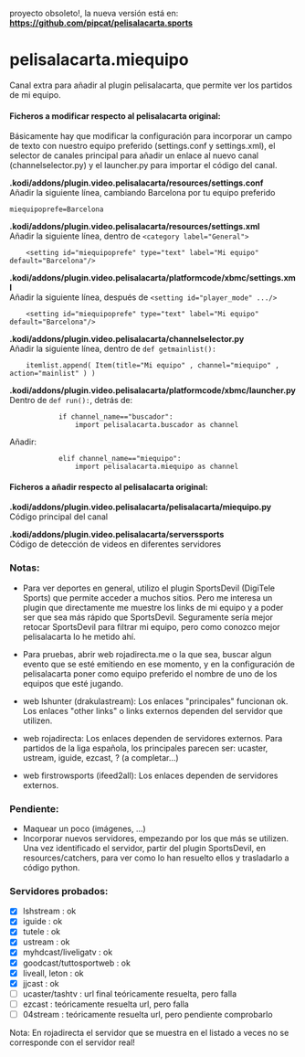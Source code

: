 proyecto obsoleto!, la nueva versión está en: **https://github.com/pipcat/pelisalacarta.sports**

# pelisalacarta.miequipo
Canal extra para añadir al plugin pelisalacarta, que permite ver los partidos de mi equipo.

#### Ficheros a modificar respecto al pelisalacarta original:

Básicamente hay que modificar la configuración para incorporar un campo de texto con nuestro equipo preferido (settings.conf y settings.xml), el selector de canales principal para añadir un enlace al nuevo canal (channelselector.py) y el launcher.py para importar el código del canal.

**.kodi/addons/plugin.video.pelisalacarta/resources/settings.conf**  
Añadir la siguiente línea, cambiando Barcelona por tu equipo preferido  
```
miequipoprefe=Barcelona
```

**.kodi/addons/plugin.video.pelisalacarta/resources/settings.xml**  
Añadir la siguiente línea, dentro de `<category label="General">`  
```
    <setting id="miequipoprefe" type="text" label="Mi equipo" default="Barcelona"/>
```

**.kodi/addons/plugin.video.pelisalacarta/platformcode/xbmc/settings.xml**  
Añadir la siguiente línea, después de `<setting id="player_mode" .../>`  
```
    <setting id="miequipoprefe" type="text" label="Mi equipo" default="Barcelona"/>
```

**.kodi/addons/plugin.video.pelisalacarta/channelselector.py**  
Añadir la siguiente línea, dentro de `def getmainlist():`  
```
    itemlist.append( Item(title="Mi equipo" , channel="miequipo" , action="mainlist" ) )
```

**.kodi/addons/plugin.video.pelisalacarta/platformcode/xbmc/launcher.py**
Dentro de `def run():`, detrás de:  
```
            if channel_name=="buscador":
                import pelisalacarta.buscador as channel
```
Añadir:  
```
            elif channel_name=="miequipo":
                import pelisalacarta.miequipo as channel
```

#### Ficheros a añadir respecto al pelisalacarta original:

**.kodi/addons/plugin.video.pelisalacarta/pelisalacarta/miequipo.py**  
Código principal del canal

**.kodi/addons/plugin.video.pelisalacarta/serverssports**  
Código de detección de videos en diferentes servidores


### Notas:

- Para ver deportes en general, utilizo el plugin SportsDevil (DigiTele Sports) que permite acceder a muchos sitios. Pero me interesa un plugin que directamente me muestre los links de mi equipo y a poder ser que sea más rápido que SportsDevil. Seguramente sería mejor retocar SportsDevil para filtrar mi equipo, pero como conozco mejor pelisalacarta lo he metido ahí.

- Para pruebas, abrir web rojadirecta.me o la que sea, buscar algun evento que se esté emitiendo en ese momento, y en la configuración de pelisalacarta poner como equipo preferido el nombre de uno de los equipos que esté jugando.

- web lshunter (drakulastream): Los enlaces "principales" funcionan ok. Los enlaces "other links" o links externos dependen del servidor que utilizen.

- web rojadirecta: Los enlaces dependen de servidores externos. Para partidos de la liga española, los principales parecen ser: ucaster, ustream, iguide, ezcast, ? (a completar...)

- web firstrowsports (ifeed2all): Los enlaces dependen de servidores externos.


### Pendiente:

- Maquear un poco (imágenes, ...)
- Incorporar nuevos servidores, empezando por los que más se utilizen. Una vez identificado el servidor, partir del plugin SportsDevil, en resources/catchers, para ver como lo han resuelto ellos y trasladarlo a código python.


### Servidores probados: 

- [x] lshstream : ok
- [x] iguide : ok
- [x] tutele : ok
- [x] ustream : ok
- [x] myhdcast/liveligatv : ok
- [x] goodcast/tuttosportweb : ok
- [x] liveall, leton : ok
- [x] jjcast : ok
- [ ] ucaster/tashtv : url final teóricamente resuelta, pero falla
- [ ] ezcast : teóricamente resuelta url, pero falla
- [ ] 04stream : teóricamente resuelta url, pero pendiente comprobarlo

Nota: En rojadirecta el servidor que se muestra en el listado a veces no se corresponde con el servidor real!
